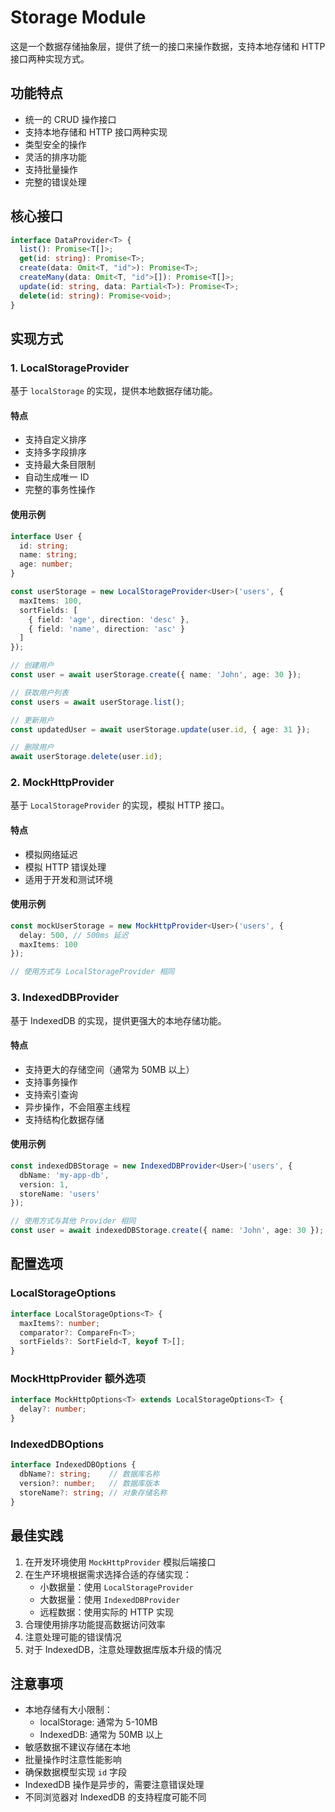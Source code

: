 # Storage Module

这是一个数据存储抽象层，提供了统一的接口来操作数据，支持本地存储和 HTTP 接口两种实现方式。

## 功能特点

- 统一的 CRUD 操作接口
- 支持本地存储和 HTTP 接口两种实现
- 类型安全的操作
- 灵活的排序功能
- 支持批量操作
- 完整的错误处理

## 核心接口

```typescript
interface DataProvider<T> {
  list(): Promise<T[]>;
  get(id: string): Promise<T>;
  create(data: Omit<T, "id">): Promise<T>;
  createMany(data: Omit<T, "id">[]): Promise<T[]>;
  update(id: string, data: Partial<T>): Promise<T>;
  delete(id: string): Promise<void>;
}
```

## 实现方式

### 1. LocalStorageProvider

基于 `localStorage` 的实现，提供本地数据存储功能。

#### 特点
- 支持自定义排序
- 支持多字段排序
- 支持最大条目限制
- 自动生成唯一 ID
- 完整的事务性操作

#### 使用示例

```typescript
interface User {
  id: string;
  name: string;
  age: number;
}

const userStorage = new LocalStorageProvider<User>('users', {
  maxItems: 100,
  sortFields: [
    { field: 'age', direction: 'desc' },
    { field: 'name', direction: 'asc' }
  ]
});

// 创建用户
const user = await userStorage.create({ name: 'John', age: 30 });

// 获取用户列表
const users = await userStorage.list();

// 更新用户
const updatedUser = await userStorage.update(user.id, { age: 31 });

// 删除用户
await userStorage.delete(user.id);
```

### 2. MockHttpProvider

基于 `LocalStorageProvider` 的实现，模拟 HTTP 接口。

#### 特点
- 模拟网络延迟
- 模拟 HTTP 错误处理
- 适用于开发和测试环境

#### 使用示例

```typescript
const mockUserStorage = new MockHttpProvider<User>('users', {
  delay: 500, // 500ms 延迟
  maxItems: 100
});

// 使用方式与 LocalStorageProvider 相同
```

### 3. IndexedDBProvider

基于 IndexedDB 的实现，提供更强大的本地存储功能。

#### 特点
- 支持更大的存储空间（通常为 50MB 以上）
- 支持事务操作
- 支持索引查询
- 异步操作，不会阻塞主线程
- 支持结构化数据存储

#### 使用示例

```typescript
const indexedDBStorage = new IndexedDBProvider<User>('users', {
  dbName: 'my-app-db',
  version: 1,
  storeName: 'users'
});

// 使用方式与其他 Provider 相同
const user = await indexedDBStorage.create({ name: 'John', age: 30 });
```

## 配置选项

### LocalStorageOptions

```typescript
interface LocalStorageOptions<T> {
  maxItems?: number;
  comparator?: CompareFn<T>;
  sortFields?: SortField<T, keyof T>[];
}
```

### MockHttpProvider 额外选项

```typescript
interface MockHttpOptions<T> extends LocalStorageOptions<T> {
  delay?: number;
}
```

### IndexedDBOptions

```typescript
interface IndexedDBOptions {
  dbName?: string;    // 数据库名称
  version?: number;   // 数据库版本
  storeName?: string; // 对象存储名称
}
```

## 最佳实践

1. 在开发环境使用 `MockHttpProvider` 模拟后端接口
2. 在生产环境根据需求选择合适的存储实现：
   - 小数据量：使用 `LocalStorageProvider`
   - 大数据量：使用 `IndexedDBProvider`
   - 远程数据：使用实际的 HTTP 实现
3. 合理使用排序功能提高数据访问效率
4. 注意处理可能的错误情况
5. 对于 IndexedDB，注意处理数据库版本升级的情况

## 注意事项

- 本地存储有大小限制：
  - localStorage: 通常为 5-10MB
  - IndexedDB: 通常为 50MB 以上
- 敏感数据不建议存储在本地
- 批量操作时注意性能影响
- 确保数据模型实现 `id` 字段
- IndexedDB 操作是异步的，需要注意错误处理
- 不同浏览器对 IndexedDB 的支持程度可能不同 